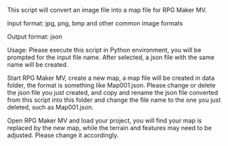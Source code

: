 This script will convert an image file into a map file for RPG Maker MV.

Input format: jpg, png, bmp and other common image formats

Output format: json

Usage: Please execute this script in Python environment, you will be prompted for the input file name. After selected, a json file with the same name will be created.

Start RPG Maker MV, create a new map, a map file will be created in data folder, the format is something like Map001.json. Please change or delete the json file you just created, and copy and rename the json file converted from this script into this folder and change the file name to the one you just deleted, such as Map001.json.

Open RPG Maker MV and load your project, you will find your map is replaced by the new map, while the terrain and features may need to be adjusted. Please change it accordingly.
